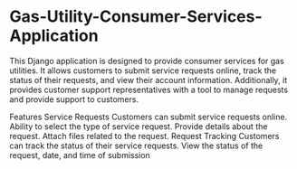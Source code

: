 # Gas-Utility-Consumer-Services-Application
This Django application is designed to provide consumer services for gas utilities. It allows customers to submit service requests online, track the status of their requests, and view their account information. Additionally, it provides customer support representatives with a tool to manage requests and provide support to customers.

Features
Service Requests
Customers can submit service requests online.
Ability to select the type of service request.
Provide details about the request.
Attach files related to the request.
Request Tracking
Customers can track the status of their service requests.
View the status of the request, date, and time of submission
